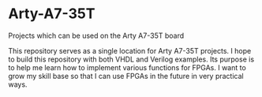 # Arty-A7-35T
Projects which can be used on the Arty A7-35T board

This repository serves as a single location for Arty A7-35T projects. I hope to build this repository with both VHDL and Verilog examples. Its purpose is to help me learn how to implement various functions for FPGAs. I want to grow my skill base so that I can use FPGAs in the future in very practical ways.
